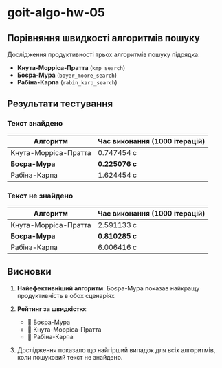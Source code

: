 # goit-algo-hw-05

## Порівняння швидкості алгоритмів пошуку

Дослідження продуктивності трьох алгоритмів пошуку підрядка:

- **Кнута-Морріса-Пратта** (`kmp_search`)
- **Боєра-Мура** (`boyer_moore_search`)
- **Рабіна-Карпа** (`rabin_karp_search`)

## Результати тестування

### Текст знайдено

| Алгоритм | Час виконання (1000 ітерацій) |
|----------|-------------------------------|
| Кнута-Морріса-Пратта | 0.747454 с |
| **Боєра-Мура** | **0.225076 с** |
| Рабіна-Карпа | 1.624454 с |

### Текст не знайдено

| Алгоритм | Час виконання (1000 ітерацій) |
|----------|-------------------------------|
| Кнута-Морріса-Пратта | 2.591133 с |
| **Боєра-Мура** | **0.810285 с** |
| Рабіна-Карпа | 6.006416 с |

## Висновки

1. **Найефективніший алгоритм**: Боєра-Мура показав найкращу продуктивність в обох сценаріях
2. **Рейтинг за швидкістю**:
   - 🥇 Боєра-Мура
   - 🥈 Кнута-Морріса-Пратта  
   - 🥉 Рабіна-Карпа

3. Дослідження показало що найгірший випадок для всіх алгоритмів, коли пошуковий текст не знайдено.

